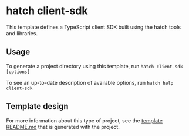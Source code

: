 # hatch client-sdk
This template defines a TypeScript client SDK built using the hatch tools and libraries.

## Usage
To generate a project directory using this template, run
```hatch client-sdk [options]```

To see an up-to-date description of available options, run ```hatch help client-sdk```

## Template design
For more information about this type of project, see the [template README.md](template/README.md) that is generated with the project. 